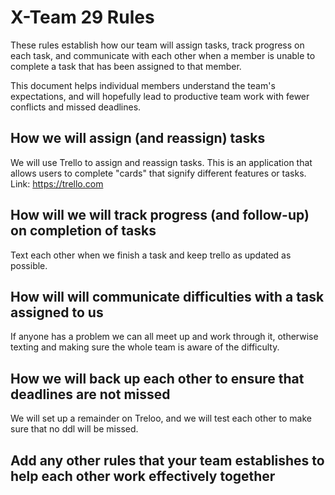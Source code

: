 # X-Team 29 Rules

These rules establish how our team will assign tasks,
track progress on each task, and communicate with each other 
when a member is unable to complete a task that has been assigned to that member.

This document helps individual members understand the team's expectations,
and will hopefully lead to productive team work with fewer conflicts
and missed deadlines.

## How we will assign (and reassign) tasks
We will use Trello to assign and reassign tasks. This is an application that allows 
users to complete "cards" that signify different features or tasks. Link: https://trello.com


## How will we will track progress (and follow-up) on completion of tasks
Text each other when we finish a task and keep trello as updated as possible.


## How will will communicate difficulties with a task assigned to us
If anyone has a problem we can all meet up and work through it, otherwise texting and 
making sure the whole team is aware of the difficulty.


## How we will back up each other to ensure that deadlines are not missed
We will set up a remainder on Treloo, and we will test each other to make sure that no ddl will be missed. 


## Add any other rules that your team establishes to help each other work effectively together



